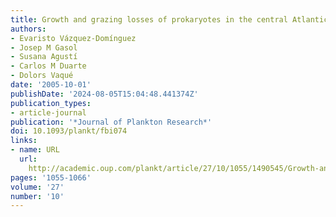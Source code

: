 ```yaml
---
title: Growth and grazing losses of prokaryotes in the central Atlantic Ocean
authors:
- Evaristo Vázquez-Domínguez
- Josep M Gasol
- Susana Agustí
- Carlos M Duarte
- Dolors Vaqué
date: '2005-10-01'
publishDate: '2024-08-05T15:04:48.441374Z'
publication_types:
- article-journal
publication: '*Journal of Plankton Research*'
doi: 10.1093/plankt/fbi074
links:
- name: URL
  url: 
    http://academic.oup.com/plankt/article/27/10/1055/1490545/Growth-and-grazing-losses-of-prokaryotes-in-the
pages: '1055-1066'
volume: '27'
number: '10'
---
```


